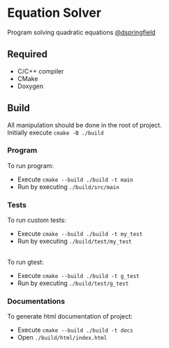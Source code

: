 # Equation Solver
Program solving quadratic equations [@dspringfield](t.me/dspringfield)

## Required
* C/C++ compiler
* CMake
* Doxygen

## Build
All manipulation should be done in the root of project. <br>
Initially execute `cmake -B ./build`
 
 ### Program
 To run program:
 * Execute `cmake --build ./build -t main`
 * Run by executing `./build/src/main`
 
 ### Tests
 To run custom tests:
 * Execute `cmake --build ./build -t my_test`
 * Run by executing `./build/test/my_test` <br><br>
 
 To run gtest:
  * Execute `cmake --build ./build -t g_test`
  * Run by executing `./build/test/g_test` 
 
 ### Documentations
 To generate html documentation of project:
 * Execute `cmake --build ./build -t docs`
 * Open `./build/html/index.html`
